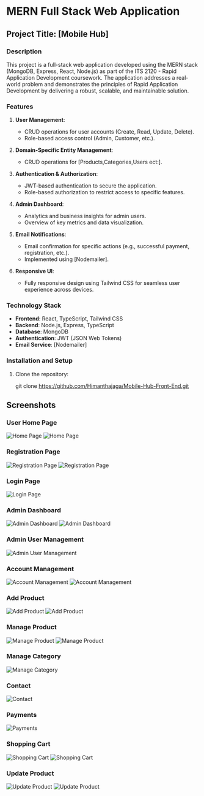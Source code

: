 # MERN Full Stack Web Application

## Project Title: [Mobile Hub]

### Description
This project is a full-stack web application developed using the MERN stack (MongoDB, Express, React, Node.js) as part of the ITS 2120 - Rapid Application Development coursework. The application addresses a real-world problem and demonstrates the principles of Rapid Application Development by delivering a robust, scalable, and maintainable solution.

### Features
1. **User Management**:
    - CRUD operations for user accounts (Create, Read, Update, Delete).
    - Role-based access control (Admin, Customer, etc.).

2. **Domain-Specific Entity Management**:
    - CRUD operations for [Products,Categories,Users ect:].


3. **Authentication & Authorization**:
    - JWT-based authentication to secure the application.
    - Role-based authorization to restrict access to specific features.

4. **Admin Dashboard**:
    - Analytics and business insights for admin users.
    - Overview of key metrics and data visualization.

5. **Email Notifications**:
    - Email confirmation for specific actions (e.g., successful payment, registration, etc.).
    - Implemented using [Nodemailer].

6. **Responsive UI**:
    - Fully responsive design using Tailwind CSS for seamless user experience across devices.

### Technology Stack
- **Frontend**: React, TypeScript, Tailwind CSS
- **Backend**: Node.js, Express, TypeScript
- **Database**: MongoDB
- **Authentication**: JWT (JSON Web Tokens)
- **Email Service**: [Nodemailer]

### Installation and Setup
1. Clone the repository:
   
   git clone https://github.com/Himanthajaga/Mobile-Hub-Front-End.git


## Screenshots
### User Home Page
![Home Page](screenshots/user%20home%201.PNG)
![Home Page](screenshots/user%20home%202.PNG)

### Registration Page
![Registration Page](screenshots/Register%20page%201.PNG)
![Registration Page](screenshots/register%20page%202.PNG)

### Login Page
![Login Page](screenshots/login%20page.PNG)

### Admin Dashboard
![Admin Dashboard](screenshots/admin%20dashboard%201.PNG)
![Admin Dashboard](screenshots/admin%20dashboard%202.PNG)

### Admin User Management
![Admin User Management](screenshots/users%20manage.PNG)

### Account Management
![Account Management](screenshots/account%20settings%201.PNG)
![Account Management](screenshots/account%20settings%202.PNG)

### Add Product
![Add Product](screenshots/add%20product%201.PNG)
![Add Product](screenshots/add%20product%202.PNG)

### Manage Product
![Manage Product](screenshots/manage%20product%201.PNG)
![Manage Product](screenshots/manage%20product%202.PNG)

### Manage Category
![Manage Category](screenshots/manage%20category%201.PNG)

### Contact
![Contact](screenshots/contact%201.PNG)

### Payments
![Payments](screenshots/payments%201.PNG)

### Shopping Cart
![Shopping Cart](screenshots/shopping%20cart%201.PNG)
![Shopping Cart](screenshots/shopping%20cart%202.PNG)

### Update Product
![Update Product](screenshots/update%20product%201.PNG)
![Update Product](screenshots/update%20product%202.PNG)

